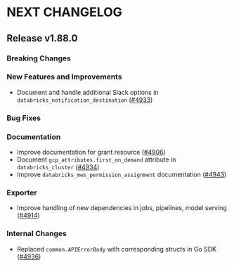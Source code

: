 # NEXT CHANGELOG

## Release v1.88.0

### Breaking Changes

### New Features and Improvements

* Document and handle additional Slack options in `databricks_notification_destination` ([#4933](https://github.com/databricks/terraform-provider-databricks/pull/4933))

### Bug Fixes

### Documentation

* Improve documentation for grant resource ([#4906](https://github.com/databricks/terraform-provider-databricks/pull/4935))
* Document `gcp_attributes.first_on_demand` attribute in `databricks_cluster` ([#4934](https://github.com/databricks/terraform-provider-databricks/pull/4934))
* Improve `databricks_mws_permission_assignment` documentation ([#4943](https://github.com/databricks/terraform-provider-databricks/pull/4943))

### Exporter

* Improve handling of new dependencies in jobs, pipelines, model serving ([#4914](https://github.com/databricks/terraform-provider-databricks/pull/4914))

### Internal Changes

* Replaced `common.APIErrorBody` with corresponding structs in Go SDK ([#4936](https://github.com/databricks/terraform-provider-databricks/pull/4936))
